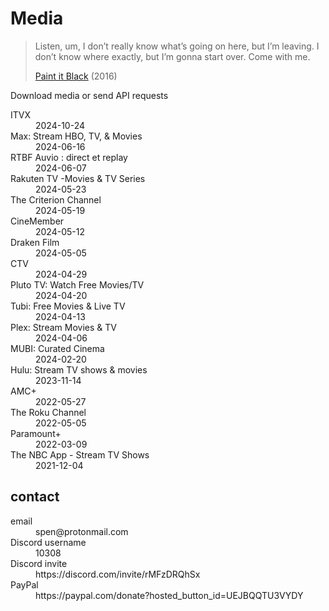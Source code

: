 # Media

> Listen, um, I don’t really know what’s going on here, but I’m leaving. I
> don’t know where exactly, but I’m gonna start over. Come with me.
>
> [Paint it Black][1] (2016)

Download media or send API requests

<dl>
   <dt>
   ITVX
   </dt>
   <dd>
   2024-10-24
   </dd>
   <dt>
   Max: Stream HBO, TV, & Movies
   </dt>
   <dd>
   2024-06-16
   </dd>
   <dt>
   RTBF Auvio : direct et replay
   </dt>
   <dd>
   2024-06-07
   </dd>
   <dt>
   Rakuten TV -Movies & TV Series
   </dt>
   <dd>
   2024-05-23
   </dd>
   <dt>
   The Criterion Channel
   </dt>
   <dd>
   2024-05-19
   </dd>
   <dt>
   CineMember
   </dt>
   <dd>
   2024-05-12
   </dd>
   <dt>
   Draken Film
   </dt>
   <dd>
   2024-05-05
   </dd>
   <dt>
   CTV
   </dt>
   <dd>
   2024-04-29
   </dd>
   <dt>
   Pluto TV: Watch Free Movies/TV
   </dt>
   <dd>
   2024-04-20
   </dd>
   <dt>
   Tubi: Free Movies & Live TV
   </dt>
   <dd>
   2024-04-13
   </dd>
   <dt>
   Plex: Stream Movies & TV
   </dt>
   <dd>
   2024-04-06
   </dd>
   <dt>
   MUBI: Curated Cinema
   </dt>
   <dd>
   2024-02-20
   </dd>
   <dt>
   Hulu: Stream TV shows & movies
   </dt>
   <dd>
   2023-11-14
   </dd>
   <dt>
   AMC+
   </dt>
   <dd>
   2022-05-27
   </dd>
   <dt>
   The Roku Channel
   </dt>
   <dd>
   2022-05-05
   </dd>
   <dt>
   Paramount+
   </dt>
   <dd>
   2022-03-09
   </dd>
   <dt>
   The NBC App - Stream TV Shows
   </dt>
   <dd>
   2021-12-04
   </dd>
</dl>

[1]://f002.backblazeb2.com/file/minerals/Paint.It.Black.2016.mp4

## contact

<dl>
   <dt>email</dt>
      <dd>spen@protonmail.com</dd>
   <dt>Discord username</dt>
      <dd>10308</dd>
   <dt>Discord invite</dt>
      <dd>https://discord.com/invite/rMFzDRQhSx</dd>
   <dt>PayPal</dt>
      <dd>https://paypal.com/donate?hosted_button_id=UEJBQQTU3VYDY</dd>
</dl>
